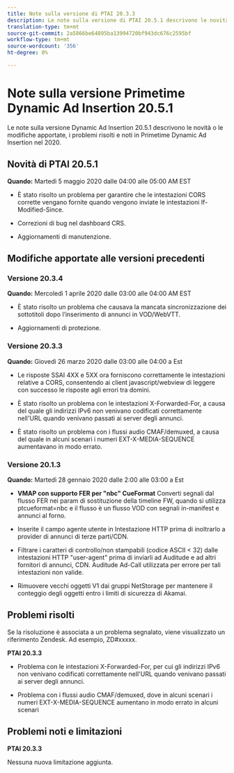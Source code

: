 ```yaml
---
title: Note sulla versione di PTAI 20.3.3
description: Le note sulla versione di PTAI 20.5.1 descrivono le novità o le modifiche, i problemi risolti e noti in Primetime Dynamic Ad Insertion nel 2020.
translation-type: tm+mt
source-git-commit: 2a5866be64895ba13994720bf943dc676c2595bf
workflow-type: tm+mt
source-wordcount: '356'
ht-degree: 0%

---
```



# Note sulla versione Primetime Dynamic Ad Insertion 20.5.1

Le note sulla versione Dynamic Ad Insertion 20.5.1 descrivono le novità o le modifiche apportate, i problemi risolti e noti in Primetime Dynamic Ad Insertion nel 2020.

## Novità di PTAI 20.5.1

**Quando:** Martedì 5 maggio 2020 dalle 04:00 alle 05:00 AM EST

* È stato risolto un problema per garantire che le intestazioni CORS corrette vengano fornite quando vengono inviate le intestazioni If-Modified-Since.

* Correzioni di bug nel dashboard CRS.

* Aggiornamenti di manutenzione.

## Modifiche apportate alle versioni precedenti

### Versione 20.3.4

**Quando:** Mercoledì 1 aprile 2020 dalle 03:00 alle 04:00 AM EST

* È stato risolto un problema che causava la mancata sincronizzazione dei sottotitoli dopo l’inserimento di annunci in VOD/WebVTT.

* Aggiornamenti di protezione.

### Versione 20.3.3

**Quando:** Giovedì 26 marzo 2020 dalle 03:00 alle 04:00 a Est

* Le risposte SSAI 4XX e 5XX ora forniscono correttamente le intestazioni relative a CORS, consentendo ai client javascript/webview di leggere con successo le risposte agli errori tra domini.

* È stato risolto un problema con le intestazioni X-Forwarded-For, a causa del quale gli indirizzi IPv6 non venivano codificati correttamente nell&#39;URL quando venivano passati ai server degli annunci.

* È stato risolto un problema con i flussi audio CMAF/demuxed, a causa del quale in alcuni scenari i numeri EXT-X-MEDIA-SEQUENCE aumentavano in modo errato.

### Versione 20.1.3

**Quando:** Martedì 28 gennaio 2020 dalle 2:00 alle 03:00 a Est

* **VMAP con supporto FER per &quot;nbc&quot; CueFormat** Converti segnali dal flusso FER nei param di sostituzione della timeline FW, quando si utilizza ptcueformat=nbc e il flusso è un flusso VOD con segnali in-manifest e annunci al forno.

* Inserite il campo agente utente in Intestazione HTTP prima di inoltrarlo a provider di annunci di terze parti/CDN.

* Filtrare i caratteri di controllo/non stampabili (codice ASCII &lt; 32) dalle intestazioni HTTP &quot;user-agent&quot; prima di inviarli ad Auditude e ad altri fornitori di annunci, CDN. Auditude Ad-Call utilizzata per errore per tali intestazioni non valide.

* Rimuovere vecchi oggetti V1 dai gruppi NetStorage per mantenere il conteggio degli oggetti entro i limiti di sicurezza di Akamai.

## Problemi risolti

Se la risoluzione è associata a un problema segnalato, viene visualizzato un riferimento Zendesk. Ad esempio, ZD#xxxxx.

**PTAI 20.3.3**

* Problema con le intestazioni X-Forwarded-For, per cui gli indirizzi IPv6 non venivano codificati correttamente nell&#39;URL quando venivano passati ai server degli annunci.

* Problema con i flussi audio CMAF/demuxed, dove in alcuni scenari i numeri EXT-X-MEDIA-SEQUENCE aumentano in modo errato in alcuni scenari

## Problemi noti e limitazioni

**PTAI 20.3.3**

Nessuna nuova limitazione aggiunta.
